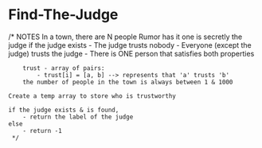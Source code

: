 # Find-The-Judge

/* NOTES
    In a town, there are N people
    Rumor has it one is secretly the judge
    if the judge exists
        - The judge trusts nobody
        - Everyone (except the judge) trusts the judge
        - There is ONE person that satisfies both properties

        trust - array of pairs:
            - trust[i] = [a, b] --> represents that 'a' trusts 'b'
        the number of people in the town is always between 1 & 1000

    Create a temp array to store who is trustworthy

    if the judge exists & is found,
        - return the label of the judge
    else
        - return -1
     */
